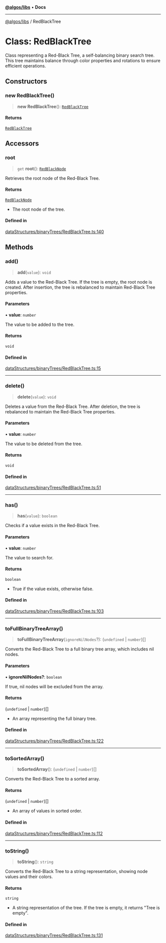 [**@algos/libs**](../README.md) • **Docs**

***

[@algos/libs](../globals.md) / RedBlackTree

# Class: RedBlackTree

Class representing a Red-Black Tree, a self-balancing binary search tree.
This tree maintains balance through color properties and rotations to ensure efficient operations.

## Constructors

### new RedBlackTree()

> **new RedBlackTree**(): [`RedBlackTree`](RedBlackTree.md)

#### Returns

[`RedBlackTree`](RedBlackTree.md)

## Accessors

### root

> `get` **root**(): [`RedBlackNode`](RedBlackNode.md)

Retrieves the root node of the Red-Black Tree.

#### Returns

[`RedBlackNode`](RedBlackNode.md)

- The root node of the tree.

#### Defined in

[dataStructures/binaryTrees/RedBlackTree.ts:140](https://bitbucket.org/vladbasin/algos/src/5a7ff036d2baf511556b0e58f1b60a1888b2ff2f/libs/algos/src/lib/dataStructures/binaryTrees/RedBlackTree.ts#lines-140)

## Methods

### add()

> **add**(`value`): `void`

Adds a value to the Red-Black Tree. If the tree is empty, the root node is created.
After insertion, the tree is rebalanced to maintain Red-Black Tree properties.

#### Parameters

• **value**: `number`

The value to be added to the tree.

#### Returns

`void`

#### Defined in

[dataStructures/binaryTrees/RedBlackTree.ts:15](https://bitbucket.org/vladbasin/algos/src/5a7ff036d2baf511556b0e58f1b60a1888b2ff2f/libs/algos/src/lib/dataStructures/binaryTrees/RedBlackTree.ts#lines-15)

***

### delete()

> **delete**(`value`): `void`

Deletes a value from the Red-Black Tree. After deletion, the tree is rebalanced
to maintain the Red-Black Tree properties.

#### Parameters

• **value**: `number`

The value to be deleted from the tree.

#### Returns

`void`

#### Defined in

[dataStructures/binaryTrees/RedBlackTree.ts:51](https://bitbucket.org/vladbasin/algos/src/5a7ff036d2baf511556b0e58f1b60a1888b2ff2f/libs/algos/src/lib/dataStructures/binaryTrees/RedBlackTree.ts#lines-51)

***

### has()

> **has**(`value`): `boolean`

Checks if a value exists in the Red-Black Tree.

#### Parameters

• **value**: `number`

The value to search for.

#### Returns

`boolean`

- True if the value exists, otherwise false.

#### Defined in

[dataStructures/binaryTrees/RedBlackTree.ts:103](https://bitbucket.org/vladbasin/algos/src/5a7ff036d2baf511556b0e58f1b60a1888b2ff2f/libs/algos/src/lib/dataStructures/binaryTrees/RedBlackTree.ts#lines-103)

***

### toFullBinaryTreeArray()

> **toFullBinaryTreeArray**(`ignoreNilNodes`?): (`undefined` \| `number`)[]

Converts the Red-Black Tree to a full binary tree array, which includes nil nodes.

#### Parameters

• **ignoreNilNodes?**: `boolean`

If true, nil nodes will be excluded from the array.

#### Returns

(`undefined` \| `number`)[]

- An array representing the full binary tree.

#### Defined in

[dataStructures/binaryTrees/RedBlackTree.ts:122](https://bitbucket.org/vladbasin/algos/src/5a7ff036d2baf511556b0e58f1b60a1888b2ff2f/libs/algos/src/lib/dataStructures/binaryTrees/RedBlackTree.ts#lines-122)

***

### toSortedArray()

> **toSortedArray**(): (`undefined` \| `number`)[]

Converts the Red-Black Tree to a sorted array.

#### Returns

(`undefined` \| `number`)[]

- An array of values in sorted order.

#### Defined in

[dataStructures/binaryTrees/RedBlackTree.ts:112](https://bitbucket.org/vladbasin/algos/src/5a7ff036d2baf511556b0e58f1b60a1888b2ff2f/libs/algos/src/lib/dataStructures/binaryTrees/RedBlackTree.ts#lines-112)

***

### toString()

> **toString**(): `string`

Converts the Red-Black Tree to a string representation, showing node values and their colors.

#### Returns

`string`

- A string representation of the tree. If the tree is empty, it returns "Tree is empty".

#### Defined in

[dataStructures/binaryTrees/RedBlackTree.ts:131](https://bitbucket.org/vladbasin/algos/src/5a7ff036d2baf511556b0e58f1b60a1888b2ff2f/libs/algos/src/lib/dataStructures/binaryTrees/RedBlackTree.ts#lines-131)
